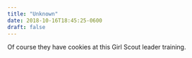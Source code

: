 ```yaml
---
title: "Unknown"
date: 2018-10-16T18:45:25-0600
draft: false
---
```


Of course they have cookies at this Girl Scout leader training.
